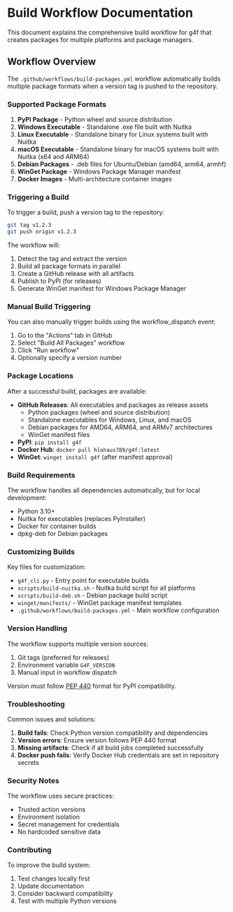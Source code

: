 # Build Workflow Documentation

This document explains the comprehensive build workflow for g4f that creates packages for multiple platforms and package managers.

## Workflow Overview

The `.github/workflows/build-packages.yml` workflow automatically builds multiple package formats when a version tag is pushed to the repository.

### Supported Package Formats

1. **PyPI Package** - Python wheel and source distribution
2. **Windows Executable** - Standalone .exe file built with Nuitka  
3. **Linux Executable** - Standalone binary for Linux systems built with Nuitka
4. **macOS Executable** - Standalone binary for macOS systems built with Nuitka (x64 and ARM64)
5. **Debian Packages** - .deb files for Ubuntu/Debian (amd64, arm64, armhf)
6. **WinGet Package** - Windows Package Manager manifest
7. **Docker Images** - Multi-architecture container images

### Triggering a Build

To trigger a build, push a version tag to the repository:

```bash
git tag v1.2.3
git push origin v1.2.3
```

The workflow will:
1. Detect the tag and extract the version
2. Build all package formats in parallel 
3. Create a GitHub release with all artifacts
4. Publish to PyPI (for releases)
5. Generate WinGet manifest for Windows Package Manager

### Manual Build Triggering

You can also manually trigger builds using the workflow_dispatch event:

1. Go to the "Actions" tab in GitHub
2. Select "Build All Packages" workflow
3. Click "Run workflow"
4. Optionally specify a version number

### Package Locations

After a successful build, packages are available:

- **GitHub Releases**: All executables and packages as release assets
  - Python packages (wheel and source distribution)
  - Standalone executables for Windows, Linux, and macOS
  - Debian packages for AMD64, ARM64, and ARMv7 architectures
  - WinGet manifest files
- **PyPI**: `pip install g4f`
- **Docker Hub**: `docker pull hlohaus789/g4f:latest`
- **WinGet**: `winget install g4f` (after manifest approval)

### Build Requirements

The workflow handles all dependencies automatically, but for local development:

- Python 3.10+
- Nuitka for executables (replaces PyInstaller)
- Docker for container builds
- dpkg-deb for Debian packages

### Customizing Builds

Key files for customization:

- `g4f_cli.py` - Entry point for executable builds
- `scripts/build-nuitka.sh` - Nuitka build script for all platforms
- `scripts/build-deb.sh` - Debian package build script
- `winget/manifests/` - WinGet package manifest templates
- `.github/workflows/build-packages.yml` - Main workflow configuration

### Version Handling

The workflow supports multiple version sources:
1. Git tags (preferred for releases)
2. Environment variable `G4F_VERSION`
3. Manual input in workflow dispatch

Version must follow [PEP 440](https://peps.python.org/pep-0440/) format for PyPI compatibility.

### Troubleshooting

Common issues and solutions:

1. **Build fails**: Check Python version compatibility and dependencies
2. **Version errors**: Ensure version follows PEP 440 format
3. **Missing artifacts**: Check if all build jobs completed successfully
4. **Docker push fails**: Verify Docker Hub credentials are set in repository secrets

### Security Notes

The workflow uses secure practices:
- Trusted action versions
- Environment isolation
- Secret management for credentials
- No hardcoded sensitive data

### Contributing

To improve the build system:
1. Test changes locally first
2. Update documentation
3. Consider backward compatibility
4. Test with multiple Python versions
